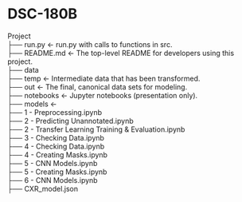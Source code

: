 # DSC-180B <br>
Project <br>
├── run.py             <- run.py with calls to functions in src.<br>
├── README.md          <- The top-level README for developers using this project.<br>
├── data<br>
   ├── temp           <- Intermediate data that has been transformed.<br>
   ├── out            <- The final, canonical data sets for modeling.<br>
├── notebooks          <- Jupyter notebooks (presentation only).<br>
├── models             <- <br>
├── 1 - Preprocessing.ipynb<br>
├── 2 - Predicting Unannotated.ipynb<br>
├── 2 - Transfer Learning Training & Evaluation.ipynb<br>
├── 3 - Checking Data.ipynb<br>
├── 4 - Checking Data.ipynb<br>
├── 4 - Creating Masks.ipynb<br>
├── 5 - CNN Models.ipynb<br>
├── 5 - Creating Masks.ipynb<br>
├── 6 - CNN Models.ipynb<br>
├── CXR_model.json
